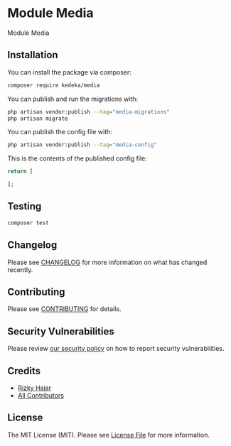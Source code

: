 # Module Media

Module Media

## Installation

You can install the package via composer:

```bash
composer require kedeka/media
```

You can publish and run the migrations with:

```bash
php artisan vendor:publish --tag="media-migrations"
php artisan migrate
```

You can publish the config file with:

```bash
php artisan vendor:publish --tag="media-config"
```

This is the contents of the published config file:

```php
return [

];
```

## Testing

```bash
composer test
```

## Changelog

Please see [CHANGELOG](CHANGELOG.md) for more information on what has changed recently.

## Contributing

Please see [CONTRIBUTING](https://github.com/riskihajar/.github/blob/main/CONTRIBUTING.md) for details.

## Security Vulnerabilities

Please review [our security policy](../../security/policy) on how to report security vulnerabilities.

## Credits

- [Rizky Hajar](https://github.com/riskihajar)
- [All Contributors](../../contributors)

## License

The MIT License (MIT). Please see [License File](LICENSE.md) for more information.
